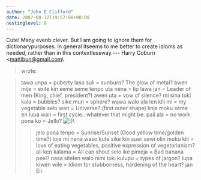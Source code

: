 ```yaml
---
author: "John E Clifford"
date: 2007-08-12T19:57:00+00:00
nestinglevel: 0
---
```

Cute! Many evenb clever. But I am going to ignore them for dictionarypurposes. In general itseems to me better to create idioms as needed, rather than in this contextlessway.---
 Harry Coburn <[mattibun@gmail.com](mailto://mattibun@gmail.com)\
> wrote:

> tawa unpa = puberty
> laso suli = sunburn? The glow of metal?
> awen mije = exile
> kin seme
> seme tenpo
> uta nena = lip
> lawa jan = Leader of men (King, chief, president?)
> awen uta = vow of silence?
> mi sina
> toki kala = bubbles?
> sike mun = sphere?
> wawa walo
> ala len
> kili mi = my vegetable
> selo wan = Universe? (first outer shape)
> linja moku
> seme en
> lupa wan = first cycle.. whatever that might be.
> pali ala = no work
> pona ko = Jello? ![:)](images/smilies/icon_e_smile.gif "Smile")\
>> jelo pona tenpo = Sunrise/Sunset (Good yellow time/golden time?)
> loje mi nena
> waso kute sike
> kin suwi sewi
> olin moku kili = love of eating vegetables, positive expression of
> vegetarianism?
> ali ken kalama = All can shout
> selo ike pimeja = Bad banana peel?
> nasa sitelen walo
> nimi toki kulupu = types of jargon?
> lupa kiwen wile = Idiom for stubborness, hardening of the heart?
>> jan Eli
>